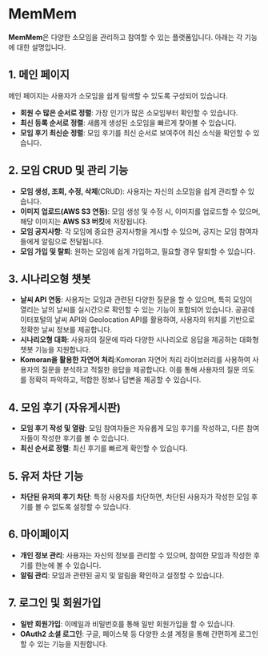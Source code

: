# MemMem

**MemMem**은 다양한 소모임을 관리하고 참여할 수 있는 플랫폼입니다. 아래는 각 기능에 대한 설명입니다.

## 1. 메인 페이지
메인 페이지는 사용자가 소모임을 쉽게 탐색할 수 있도록 구성되어 있습니다.
- **회원 수 많은 순서로 정렬**: 가장 인기가 많은 소모임부터 확인할 수 있습니다.
- **최신 등록 순서로 정렬**: 새롭게 생성된 소모임을 빠르게 찾아볼 수 있습니다.
- **모임 후기 최신순 정렬**: 모임 후기를 최신 순서로 보여주어 최신 소식을 확인할 수 있습니다.

## 2. 모임 CRUD 및 관리 기능
- **모임 생성, 조회, 수정, 삭제**(CRUD): 사용자는 자신의 소모임을 쉽게 관리할 수 있습니다.
- **이미지 업로드(AWS S3 연동)**: 모임 생성 및 수정 시, 이미지를 업로드할 수 있으며, 해당 이미지는 **AWS S3 버킷**에 저장됩니다.
- **모임 공지사항**: 각 모임에 중요한 공지사항을 게시할 수 있으며, 공지는 모임 참여자들에게 알림으로 전달됩니다.
- **모임 가입 및 탈퇴**: 원하는 모임에 쉽게 가입하고, 필요할 경우 탈퇴할 수 있습니다.

## 3. 시나리오형 챗봇
- **날씨 API 연동**: 사용자는 모임과 관련된 다양한 질문을 할 수 있으며, 특히 모임이 열리는 날의 날씨를 실시간으로 확인할 수 있는 기능이 포함되어 있습니다. 공공데이터포털의 날씨 API와 Geolocation API를 활용하여, 사용자의 위치를 기반으로 정확한 날씨 정보를 제공합니다.
- **시나리오형 대화**: 사용자의 질문에 따라 다양한 시나리오로 응답을 제공하는 대화형 챗봇 기능을 지원합니다.
- **Komoran을 활용한 자연어 처리**:Komoran 자연어 처리 라이브러리를 사용하여 사용자의 질문을 분석하고 적절한 응답을 제공합니다. 이를 통해 사용자의 질문 의도를 정확히 파악하고, 적합한 정보나 답변을 제공할 수 있습니다.

## 4. 모임 후기 (자유게시판)
- **모임 후기 작성 및 열람**: 모임 참여자들은 자유롭게 모임 후기를 작성하고, 다른 참여자들이 작성한 후기를 볼 수 있습니다.
- **최신 순서로 정렬**: 최신 후기를 빠르게 확인할 수 있습니다.

## 5. 유저 차단 기능
- **차단된 유저의 후기 차단**: 특정 사용자를 차단하면, 차단된 사용자가 작성한 모임 후기를 볼 수 없도록 설정할 수 있습니다.

## 6. 마이페이지
- **개인 정보 관리**: 사용자는 자신의 정보를 관리할 수 있으며, 참여한 모임과 작성한 후기를 한눈에 볼 수 있습니다.
- **알림 관리**: 모임과 관련된 공지 및 알림을 확인하고 설정할 수 있습니다.

## 7. 로그인 및 회원가입
- **일반 회원가입**: 이메일과 비밀번호를 통해 일반 회원가입을 할 수 있습니다.
- **OAuth2 소셜 로그인**: 구글, 페이스북 등 다양한 소셜 계정을 통해 간편하게 로그인할 수 있는 기능을 지원합니다.
